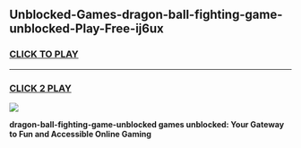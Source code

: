 
## Unblocked-Games-dragon-ball-fighting-game-unblocked-Play-Free-ij6ux
<h3>
<a href="https://premium76.site?title=dragon-ball-fighting-game-unblocked&ref=19M">CLICK TO PLAY</a></h3>
<hr>

<h3>
<a href="https://premium76.site?title=dragon-ball-fighting-game-unblocked&ref=19M">CLICK 2 PLAY</a>
  
</h3>

<a href="https://premium76.site?title=dragon-ball-fighting-game-unblocked&ref=19M"><img src="https://clearcache.store/games.png"></a>


**dragon-ball-fighting-game-unblocked games unblocked: Your Gateway to Fun and Accessible Online Gaming**
